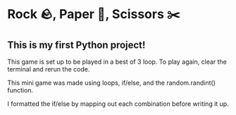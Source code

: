 # Rock 🪨, Paper 📄, Scissors ✂️

## This is my first Python project!

This game is set up to be played in a best of 3 loop. To play again, clear the terminal and rerun the code.

This mini game was made using loops, if/else, and the random.randint() function.

I formatted the if/else by mapping out each combination before writing it up.
